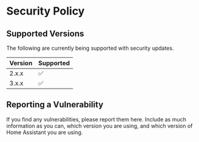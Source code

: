 # Security Policy

## Supported Versions

The following are
currently being supported with security updates.

| Version | Supported          |
| ------- | ------------------ |
| 2.x.x   | :white_check_mark: |
| 3.x.x  | :white_check_mark: |


## Reporting a Vulnerability

If you find any vulnerabilities, please report them here. Include
as much information as you can, which version you are using, and which version of Home Assistant you are using.

